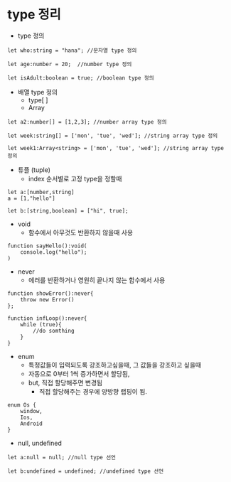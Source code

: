 # type 정리

- type 정의

```tsx
let who:string = "hana"; //문자열 type 정의 

let age:number = 20;  //number type 정의

let isAdult:boolean = true; //boolean type 정의
```

- 배열 type 정의
    - type[ ]
    - Array<type>

 
```tsx
let a2:number[] = [1,2,3]; //number array type 정의

let week:string[] = ['mon', 'tue', 'wed']; //string array type 정의

let week1:Array<string> = ['mon', 'tue', 'wed']; //string array type 정의
```

- 튜플 (tuple)
    - index 순서별로 고정 type을 정할때

```tsx
let a:[number,string]
a = [1,"hello"]

let b:[string,boolean] = ["hi", true];
```

- void
    - 함수에서 아무것도 반환하지 않을때 사용

```tsx
function sayHello():void(
	console.log("hello");
)
```

- never
    - 에러를 반환하거나 영원히 끝나지 않는 함수에서 사용

```tsx
function showError():never{
	throw new Error()
};

function infLoop():never{
	while (true){
		//do somthing
	}
}
```

- enum
    - 특정값들이 입력되도록 강조하고싶을때, 그 값들을 강조하고 싶을때
    - 자동으로 0부터 1씩 증가하면서 할당됨,
    - but, 직접 할당해주면 변경됨
        - 직접 할당해주는 경우에 양방향 랩핑이 됨.

```tsx
enum Os {
	window,
	Ios,
	Android
}
```

- null, undefined

```tsx
let a:null = null; //null type 선언

let b:undefined = undefined; //undefined type 선언
```
